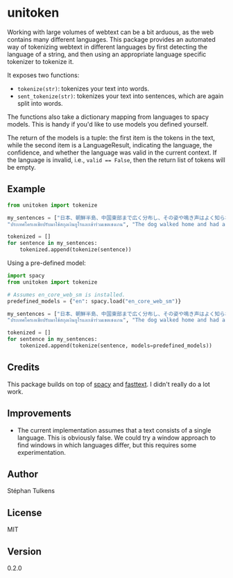# unitoken

Working with large volumes of webtext can be a bit arduous, as the web contains many different languages. This package provides an automated way of tokenizing webtext in different languages by first detecting the language of a string, and then using an appropriate language specific tokenizer to tokenize it.

It exposes two functions:
* `tokenize(str)`: tokenizes your text into words.
* `sent_tokenize(str)`: tokenizes your text into sentences, which are again split into words.

The functions also take a dictionary mapping from languages to spacy models. This is handy if you'd like to use models you defined yourself.

The return of the models is a tuple: the first item is the tokens in the text, while the second item is a LanguageResult, indicating the language, the confidence, and whether the language was valid in the current context. If the language is invalid, i.e., `valid == False`, then the return list of tokens will be empty.

## Example

```python
from unitoken import tokenize

my_sentences = ["日本、朝鮮半島、中国東部まで広く分布し、その姿や鳴き声はよく知られている。",
"ประเทศโครเอเชียปรับมาใช้สกุลเงินยูโรและเข้าร่วมเขตเชงเกน", "The dog walked home and had a nice cookie."]

tokenized = []
for sentence in my_sentences:
    tokenized.append(tokenize(sentence))
```

Using a pre-defined model:

```python
import spacy
from unitoken import tokenize

# Assumes en_core_web_sm is installed.
predefined_models = {"en": spacy.load("en_core_web_sm")}

my_sentences = ["日本、朝鮮半島、中国東部まで広く分布し、その姿や鳴き声はよく知られている。",
"ประเทศโครเอเชียปรับมาใช้สกุลเงินยูโรและเข้าร่วมเขตเชงเกน", "The dog walked home and had a nice cookie."]

tokenized = []
for sentence in my_sentences:
    tokenized.append(tokenize(sentence, models=predefined_models))
```

## Credits

This package builds on top of [spacy](spacy.io) and [fasttext](https://fasttext.cc/docs/en/language-identification.html). I didn't really do a lot work.

## Improvements

* The current implementation assumes that a text consists of a single language. This is obviously false. We could try a window approach to find windows in which languages differ, but this requires some experimentation.

## Author

Stéphan Tulkens

## License

MIT

## Version

0.2.0
